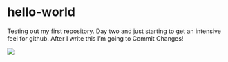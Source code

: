 # hello-world
Testing out my first repository.
Day two and just starting to get an intensive feel for github.
After I write this I’m going to Commit Changes!<p>
<a href="http://foley.design" target="_top"> <img src="http://i.giphy.com/3o6Zt6tWmgtTBXaoM0.gif"> </a>

